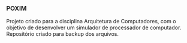 ### POXIM ###

Projeto criado para a disciplina Arquitetura de Computadores, com o objetivo de desenvolver um simulador de processador de computador.
Repositório criado para backup dos arquivos.
